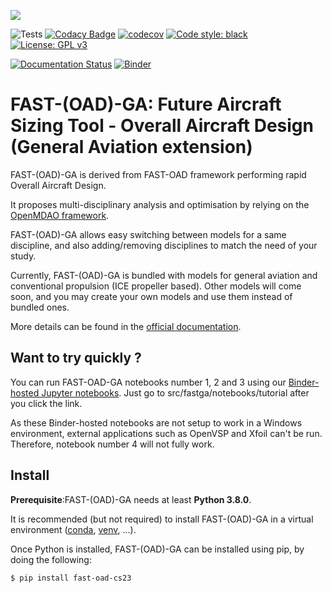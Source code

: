 ![](FAST_OAD_logo.jpg) 

![Tests](https://github.com/supaero-aircraft-design/FAST-GA/workflows/Tests/badge.svg)
[![Codacy Badge](https://app.codacy.com/project/badge/Grade/ee153dd5e82d41e7b2f3a964ef5756f5)](https://app.codacy.com/gh/supaero-aircraft-design/FAST-GA/dashboard?utm_source=gh&utm_medium=referral&utm_content=&utm_campaign=Badge_grade)
[![codecov](https://codecov.io/gh/supaero-aircraft-design/FAST-GA/branch/main/graph/badge.svg?token=VZEDUOFE8V)](https://codecov.io/gh/supaero-aircraft-design/FAST-GA)
[![Code style: black](https://img.shields.io/badge/code%20style-black-000000.svg)](https://github.com/psf/black)
[![License: GPL v3](https://img.shields.io/badge/License-GPLv3-blue.svg)](https://www.gnu.org/licenses/gpl-3.0)

[![Documentation Status](https://readthedocs.org/projects/fast-ga/badge/?version=latest)](https://fast-ga.readthedocs.io/en/latest/?badge=latest)
[![Binder](https://mybinder.org/badge_logo.svg)](https://mybinder.org/v2/gh/supaero-aircraft-design/FAST-GA/HEAD?urlpath=lab%2Ftree%2Fsrc%2Ffastga%2Fnotebooks)

FAST-(OAD)-GA: Future Aircraft Sizing Tool - Overall Aircraft Design (General Aviation extension)
===============================================================================================

FAST-(OAD)-GA is derived from FAST-OAD framework performing rapid Overall Aircraft Design.

It proposes multi-disciplinary analysis and optimisation by relying on
the [OpenMDAO framework](https://openmdao.org/).

FAST-(OAD)-GA allows easy switching between models for a same discipline, and
also adding/removing disciplines to match the need of your study.

Currently, FAST-(OAD)-GA is bundled with models for general aviation and conventional
propulsion (ICE propeller based). Other models will come soon, and you may create
your own models and use them instead of bundled ones.

More details can be found in the [official
documentation](https://fast-ga.readthedocs.io/).

Want to try quickly ?
-------

You can run FAST-OAD-GA notebooks number 1, 2 and 3 using our [Binder-hosted Jupyter notebooks](https://mybinder.org/v2/gh/supaero-aircraft-design/FAST-GA/HEAD). Just go to src/fastga/notebooks/tutorial after you click the link.

As these Binder-hosted notebooks are not setup to work in a Windows environment, external applications such as OpenVSP and Xfoil can't be run. Therefore, notebook number 4 will not fully work.

Install
-------

**Prerequisite**:FAST-(OAD)-GA needs at least **Python 3.8.0**.

It is recommended (but not required) to install FAST-(OAD)-GA in a virtual
environment ([conda](https://docs.conda.io/en/latest/),
[venv](https://docs.python.org/3.7/library/venv.html), ...).

Once Python is installed, FAST-(OAD)-GA can be installed using pip, by doing the following:

``` {.bash}
$ pip install fast-oad-cs23
```
